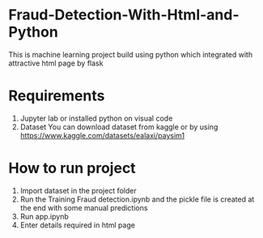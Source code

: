 # Fraud-Detection-With-Html-and-Python
This is machine learning project build using python which integrated with attractive html page by flask

# Requirements
1. Jupyter lab or installed python on visual code
2. Dataset
   You can download dataset from kaggle or by using https://www.kaggle.com/datasets/ealaxi/paysim1

# How to run project
1. Import dataset in the project folder
2. Run the Training Fraud detection.ipynb and the pickle file is created at the end with some manual predictions
3. Run app.ipynb 
4. Enter details required in html page
